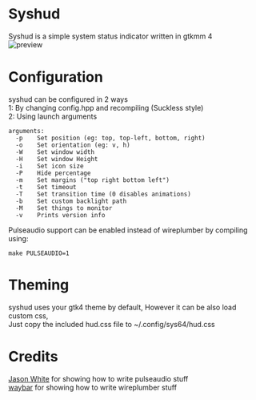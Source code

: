 # Syshud
Syshud is a simple system status indicator written in gtkmm 4<br>
![preview](https://github.com/System64fumo/sysvol/blob/main/preview.gif "preview")


# Configuration
syshud can be configured in 2 ways<br>
1: By changing config.hpp and recompiling (Suckless style)<br>
2: Using launch arguments<br>
```
arguments:
  -p	Set position (eg: top, top-left, bottom, right)
  -o	Set orientation (eg: v, h)
  -W	Set window width
  -H	Set window Height
  -i	Set icon size
  -P	Hide percentage
  -m	Set margins ("top right bottom left")
  -t	Set timeout
  -T	Set transition time (0 disables animations)
  -b	Set custom backlight path
  -M	Set things to monitor
  -v	Prints version info
```

Pulseaudio support can be enabled instead of wireplumber by compiling using:<br>
```
make PULSEAUDIO=1
```

# Theming
syshud uses your gtk4 theme by default, However it can be also load custom css,<br>
Just copy the included hud.css file to ~/.config/sys64/hud.css<br>

# Credits
[Jason White](https://gist.github.com/jasonwhite/1df6ee4b5039358701d2) for showing how to write pulseaudio stuff<br>
[waybar](https://github.com/Alexays/Waybar) for showing how to write wireplumber stuff<br>
